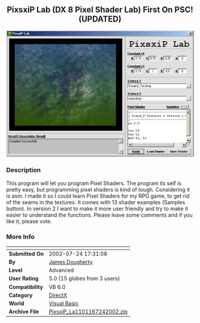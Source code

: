﻿<div align="center">

## PixsxiP Lab \(DX 8 Pixel Shader Lab\) First On PSC\! \(UPDATED\)

<img src="PIC20027231556181372.jpg">
</div>

### Description

This program will let you program Pixel Shaders. The program its self is pretty easy, but programming pixel shaders is kind of tough. Considering it is asm. I made it so I could learn Pixel Shaders for my RPG game, to get rid of the seams in the textures. It comes with 13 shader examples (Samples button). In version 2 I want to make it more user friendly and try to make it easier to understand the functions. Please leave some comments and if you like it, please vote.
 
### More Info
 


<span>             |<span>
---                |---
**Submitted On**   |2002-07-24 17:31:08
**By**             |[James Dougherty](https://github.com/Planet-Source-Code/PSCIndex/blob/master/ByAuthor/james-dougherty.md)
**Level**          |Advanced
**User Rating**    |5.0 (15 globes from 3 users)
**Compatibility**  |VB 6\.0
**Category**       |[DirectX](https://github.com/Planet-Source-Code/PSCIndex/blob/master/ByCategory/directx__1-44.md)
**World**          |[Visual Basic](https://github.com/Planet-Source-Code/PSCIndex/blob/master/ByWorld/visual-basic.md)
**Archive File**   |[PixsxiP\_La1101167242002\.zip](https://github.com/Planet-Source-Code/james-dougherty-pixsxip-lab-dx-8-pixel-shader-lab-first-on-psc-updated__1-37199/archive/master.zip)








